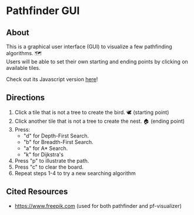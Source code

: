 # Pathfinder GUI


## About
This is a graphical user interface (GUI) to visualize a few pathfinding algorithms. :world_map: \
Users will be able to set their own starting and ending points by clicking on available tiles.

Check out its Javascript version [here](https://taylor-nguyen-987.github.io/pf-visualizer/ )!

## Directions
1. Click a tile that is not a tree to create the bird. :dove: (starting point) 
2. Click another tile that is not a tree to create the nest. :house: (ending point) 
3. Press: 
    - "d" for Depth-First Search.
    - "b" for Breadth-First Search.
    - "a" for A* Search.
    - "k" for Dijkstra's
4. Press "p" to illustrate the path. 
5. Press "c" to clear the board.
6. Repeat steps 1-4 to try a new searching algorithm

## Cited Resources
- https://www.freepik.com (used for both pathfinder and pf-visualizer)

